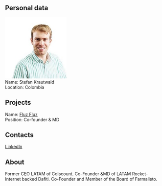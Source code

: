 ## Personal data
![stefan krautwald photo](photo/stefan_krautwald.jpg)  
Name:   Stefan Krautwald  
Location: Colombia  
## Projects 
Name: [Fluz Fluz](../projects/fluz_fluz.md)  
Position: Co-founder & MD   
## Contacts
[LinkedIn](https://www.linkedin.com/in/stefankrautwald/)    
## About
Former CEO LATAM of Cdiscount.
Co-Founder &MD of LATAM Rocket-Internet backed Dafiti.
Co-Founder and Member of the Board of Farmalisto.
